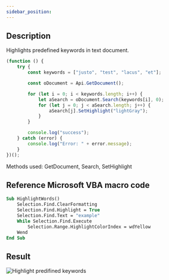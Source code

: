 ```yaml
---
sidebar_position: 
---
```


## Description

Highlights predefined keywords in text document.

<!-- This code snippet is shown in the screenshot. -->

<!-- eslint-skip -->

```ts
(function () {
    try {
        const keywords = ["justo", "test", "lacus", "et"];

        const oDocument = Api.GetDocument();

        for (let i = 0; i < keywords.length; i++) {
            let aSearch = oDocument.Search(keywords[i], 0);
            for (let j = 0; j < aSearch.length; j++) {
                aSearch[j].SetHighlight("lightGray");
            }
        }

        console.log("success");
    } catch (error) {
        console.log("Error: " + error.message);
    }
})();

```

Methods used: GetDocument, Search, SetHighlight

## Reference Microsoft VBA macro code

<!-- code generated with AI -->

```vb
Sub HighlightWords()
    Selection.Find.ClearFormatting
    Selection.Find.Highlight = True
    Selection.Find.Text = "example"
    While Selection.Find.Execute
        Selection.Range.HighlightColorIndex = wdYellow
    Wend
End Sub
```

## Result

<!-- imgpath -->

![Highlight predifined keywords](/assets/images/plugins/highlight-predefined-keywords.png)